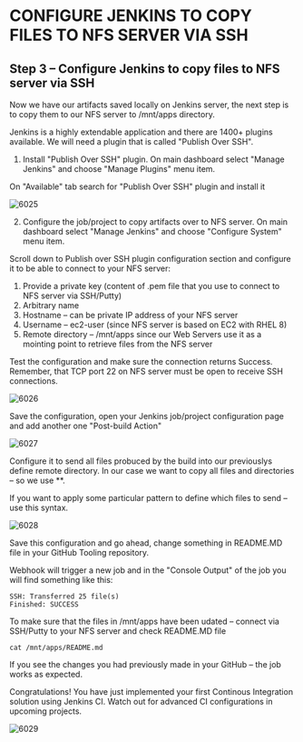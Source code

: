 # CONFIGURE JENKINS TO COPY FILES TO NFS SERVER VIA SSH

##  Step 3 – Configure Jenkins to copy files to NFS server via SSH
Now we have our artifacts saved locally on Jenkins server, the next step is to copy them to our NFS server to /mnt/apps directory.

Jenkins is a highly extendable application and there are 1400+ plugins available. We will need a plugin that is called "Publish Over 
SSH".

1. Install "Publish Over SSH" plugin.
On main dashboard select "Manage Jenkins" and choose "Manage Plugins" menu item.

On "Available" tab search for "Publish Over SSH" plugin and install it


![6025](https://user-images.githubusercontent.com/85270361/210152439-c65af162-b6da-43a6-bc3b-a0b43ef30693.PNG)


2. Configure the job/project to copy artifacts over to NFS server.
On main dashboard select "Manage Jenkins" and choose "Configure System" menu item.

Scroll down to Publish over SSH plugin configuration section and configure it to be able to connect to your NFS server:

1. Provide a private key (content of .pem file that you use to connect to NFS server via SSH/Putty)
2. Arbitrary name
3. Hostname – can be private IP address of your NFS server
4. Username – ec2-user (since NFS server is based on EC2 with RHEL 8)
5. Remote directory – /mnt/apps since our Web Servers use it as a mointing point to retrieve files from the NFS server

Test the configuration and make sure the connection returns Success. Remember, that TCP port 22 on NFS server must be open to receive
SSH connections.


![6026](https://user-images.githubusercontent.com/85270361/210152524-d8811bcf-1bac-4693-9f55-216a0c394973.PNG)

Save the configuration, open your Jenkins job/project configuration page and add another one "Post-build Action"


![6027](https://user-images.githubusercontent.com/85270361/210152559-83e84c9b-5740-4e40-91b3-9b75fb319ccd.PNG)


Configure it to send all files probuced by the build into our previouslys define remote directory. In our case we want to copy all
files and directories – so we use **.

If you want to apply some particular pattern to define which files to send – use this syntax.


![6028](https://user-images.githubusercontent.com/85270361/210152615-2334a0ce-e78a-413d-b2a9-b93dffed2c17.PNG)


Save this configuration and go ahead, change something in README.MD file in your GitHub Tooling repository.

Webhook will trigger a new job and in the "Console Output" of the job you will find something like this:

```
SSH: Transferred 25 file(s)
Finished: SUCCESS
```

To make sure that the files in /mnt/apps have been udated – connect via SSH/Putty to your NFS server and check README.MD file

```
cat /mnt/apps/README.md
```

If you see the changes you had previously made in your GitHub – the job works as expected.

Congratulations!
You have just implemented your first Continous Integration solution using Jenkins CI. Watch out for advanced CI configurations in 
upcoming projects.


![6029](https://user-images.githubusercontent.com/85270361/210152690-24e9c16c-704b-4589-a725-e8299e75d6a3.PNG)

